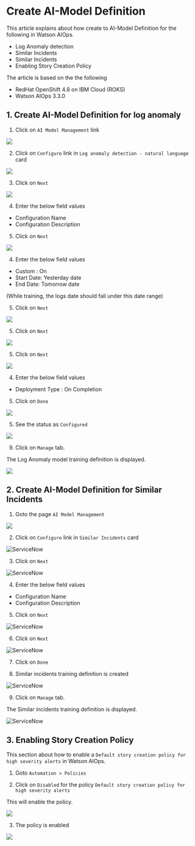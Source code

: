 # Create AI-Model Definition

This article explains about how create to AI-Model Definition for the following in Watson AIOps.

- Log Anomaly detection
- Similar Incidents
- Similar Incidents
- Enabling Story Creation Policy

The article is based on the the following

- RedHat OpenShift 4.8 on IBM Cloud (ROKS)
- Watson AIOps 3.3.0


## 1. Create AI-Model Definition for log anomaly

1. Click on `AI Model Management` link

<img src="images/log-00001.png">

2. Click on `Configure` link in `Log anomaly detection - natural language` card

<img src="images/log-00002.png">

3. Click on `Next` 

<img src="images/log-00003.png">

4. Enter the below field values

- Configuration Name 
- Configuration Description 

5. Click on `Next` 

<img src="images/log-00004.png">

4. Enter the below field values

- Custom : On
- Start Date: Yesterday date
- End Date: Tomorrow date

(While training, the logs date should fall under this date range)

5. Click on `Next` 

<img src="images/log-00005.png">

5. Click on `Next` 

<img src="images/log-00006.png">

5. Click on `Next` 

<img src="images/log-00007.png">

4. Enter the below field values

- Deployment Type : On Completion

5. Click on `Done` 

<img src="images/log-00008.png">

5. See the status as `Configured` 

<img src="images/log-00009.png">

9. Click on `Manage` tab.

The Log Anomaly model training definition is displayed.

<img src="images/log-00010.png">


## 2. Create AI-Model Definition for Similar Incidents


1. Goto the page `AI Model Management`

<img src="images/similar-00001.png">

2. Click on `Configure` link in `Similar Incidents` card

![ServiceNow](./images/similar-00002.png)

3. Click on `Next`

![ServiceNow](./images/similar-00003.png)

4. Enter the below field values

- Configuration Name 
- Configuration Description 

5. Click on `Next` 

![ServiceNow](./images/similar-00004.png)

6. Click on `Next` 

![ServiceNow](./images/similar-00005.png)

7. Click on `Done` 

8. Similar incidents training definition is created

![ServiceNow](./images/similar-00006.png)

9. Click on `Manage` tab.

The Similar incidents  training definition is displayed.

![ServiceNow](./images/similar-00007.png)

## 3. Enabling Story Creation Policy

This section about how to enable a `Default story creation policy for high severity alerts` in Watson AIOps. 

1. Goto `Automation > Policies`

2. Click on  `Disabled` for the policy `Default story creation policy for high severity alerts`

This will enable the policy.

<img src="images/enable-story-creating-1.png">

3. The policy is enabled

<img src="images/enable-story-creating-2.png">